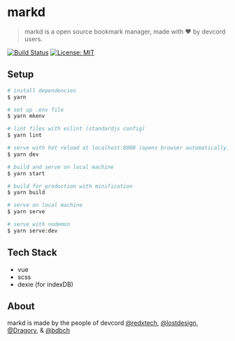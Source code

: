 # markd
>markd is a open source bookmark manager, made with ♥️ by devcord users. 

[![Build Status](https://travis-ci.org/markd/markd.svg?branch=master)](https://travis-ci.org/markd/markd)
[![License: MIT](https://img.shields.io/badge/License-MIT-blue.svg)](https://github.com/markd/markd/blob/master/LICENSE)
## Setup
``` bash
# install dependencies
$ yarn

# set up .env file
$ yarn mkenv

# lint files with eslint (standardjs config)
$ yarn lint

# serve with hot reload at localhost:8000 (opens browser automatically)
$ yarn dev

# build and serve on local machine
$ yarn start

# build for production with minification
$ yarn build

# serve on local machine
$ yarn serve

# serve with nodemon
$ yarn serve:dev

```

## Tech Stack
 - vue
 - scss
 - dexie (for indexDB)

## About
markd is made by the people of devcord
[@redxtech], [@lostdesign], [@Dragory], & [@bdbch]

[@redxtech]: https://github.com/redxtech
[@lostdesign]: https://github.com/lostdesign
[@Dragory]: https://github.com/Dragory
[@bdbch]: https://github.com/bdbch
